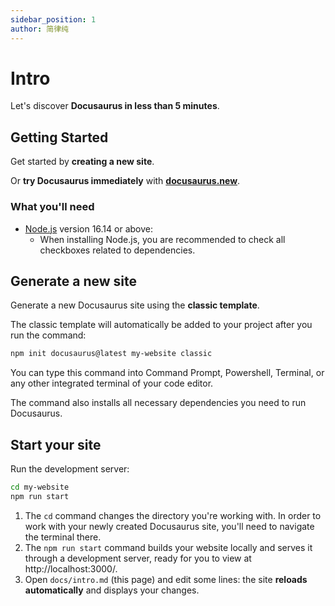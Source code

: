 ```yaml
---
sidebar_position: 1
author: 简律纯
---
```

# Intro

Let's discover **Docusaurus in less than 5 minutes**.

## Getting Started

Get started by **creating a new site**.

Or **try Docusaurus immediately** with **[docusaurus.new](https://docusaurus.new)**.

### What you'll need

- [Node.js](https://nodejs.org/en/download/) version 16.14 or above:
  - When installing Node.js, you are recommended to check all checkboxes related to dependencies.

## Generate a new site

Generate a new Docusaurus site using the **classic template**.

The classic template will automatically be added to your project after you run the command:

```bash
npm init docusaurus@latest my-website classic
```

You can type this command into Command Prompt, Powershell, Terminal, or any other integrated terminal of your code editor.

The command also installs all necessary dependencies you need to run Docusaurus.

## Start your site

Run the development server:

```bash
cd my-website
npm run start
```

1. The `cd` command changes the directory you're working with. In order to work with your newly created Docusaurus site, you'll need to navigate the terminal there.
2. The `npm run start` command builds your website locally and serves it through a development server, ready for you to view at http://localhost:3000/.
3. Open `docs/intro.md` (this page) and edit some lines: the site **reloads automatically** and displays your changes.
